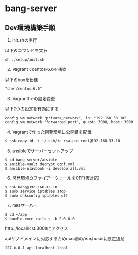 # bang-server

## Dev環境構築手順
1. init.shの実行

  以下のコマンドを実行
  ```
  sh ./setup/init.sh
  ```
2. Vagrantでcentos-6.6を構築

  以下のboxを仕様
  ```
  "chef/centos-6.6"
  ```
3. Vagrantfileの設定変更
  
  以下2つの設定を有効にする
  ```
  config.vm.network "private_network", ip: "192.168.33.10"
  config.vm.network "forwarded_port", guest: 3000, host: 3000
  ```
4. Vagrantで作った開発環境に公開鍵を配置

  ```
  $ ssh-copy-id -i ~/.ssh/id_rsa.pub root@192.168.33.10
  ```
5. ansibleでサーバーセットアップ

  ```
  $ cd bang-server/ansible
  $ ansible-vault decrypt conf.yml
  $ ansible-playbook -i develop all.yml
  ```
6. 開発環境のファイアーウォールをOFF(仮対応)

  ```
  $ ssh bang@192.168.33.10
  $ sudo service iptables stop
  $ sudo chkconfig iptables off
  ```
7. railsサーバー

  ```
  $ cd ~/app
  $ bundle exec rails s -b 0.0.0.0
  ```
  http://localhost:3000にアクセス
  
  apiサブドメインに対応するためmac側の/ete/hostsに設定追加
  ```
  127.0.0.1 api.localhost.local
  ```
